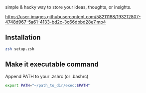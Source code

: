 
simple & hacky way to store your ideas, thoughts, or insights.

https://user-images.githubusercontent.com/58211188/193212807-4748d967-5a61-4133-bd2c-3c66dbbd28e7.mp4

## Installation

```sh
zsh setup.zsh
```

## Make it executable command

Append PATH to your .zshrc (or .bashrc)

```sh
export PATH="~/path_to_dir/exec:$PATH"
```
